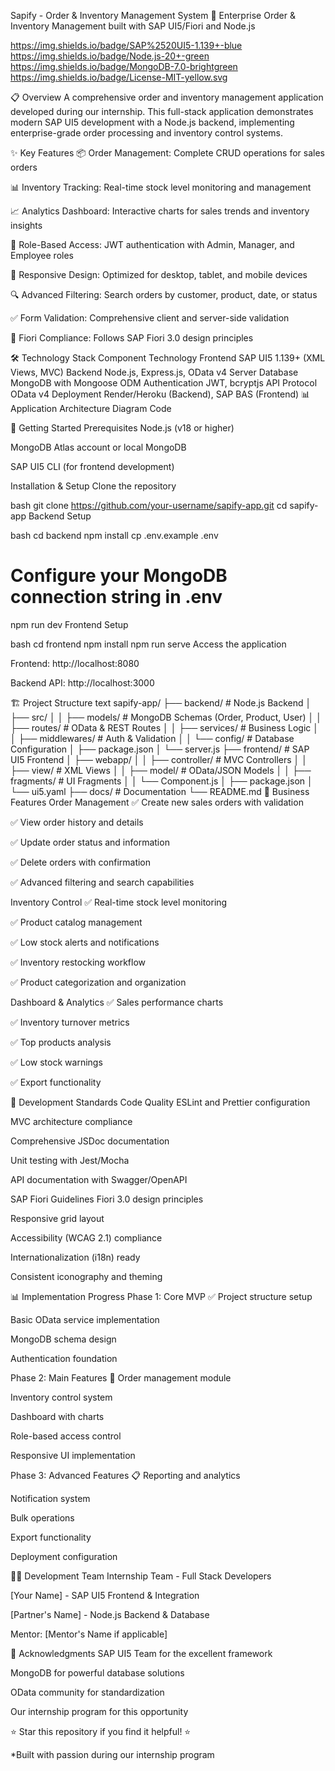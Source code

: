 Sapify - Order & Inventory Management System
🏢 Enterprise Order & Inventory Management built with SAP UI5/Fiori and Node.js

https://img.shields.io/badge/SAP%2520UI5-1.139+-blue
https://img.shields.io/badge/Node.js-20+-green
https://img.shields.io/badge/MongoDB-7.0-brightgreen
https://img.shields.io/badge/License-MIT-yellow.svg

📋 Overview
A comprehensive order and inventory management application developed during our internship. This full-stack application demonstrates modern SAP UI5 development with a Node.js backend, implementing enterprise-grade order processing and inventory control systems.

✨ Key Features
📦 Order Management: Complete CRUD operations for sales orders

📊 Inventory Tracking: Real-time stock level monitoring and management

📈 Analytics Dashboard: Interactive charts for sales trends and inventory insights

🔐 Role-Based Access: JWT authentication with Admin, Manager, and Employee roles

📱 Responsive Design: Optimized for desktop, tablet, and mobile devices

🔍 Advanced Filtering: Search orders by customer, product, date, or status

✅ Form Validation: Comprehensive client and server-side validation

🎨 Fiori Compliance: Follows SAP Fiori 3.0 design principles

🛠️ Technology Stack
Component	Technology
Frontend	SAP UI5 1.139+ (XML Views, MVC)
Backend	Node.js, Express.js, OData v4 Server
Database	MongoDB with Mongoose ODM
Authentication	JWT, bcryptjs
API Protocol	OData v4
Deployment	Render/Heroku (Backend), SAP BAS (Frontend)
📊 Application Architecture
Diagram
Code








🚀 Getting Started
Prerequisites
Node.js (v18 or higher)

MongoDB Atlas account or local MongoDB

SAP UI5 CLI (for frontend development)

Installation & Setup
Clone the repository

bash
git clone https://github.com/your-username/sapify-app.git
cd sapify-app
Backend Setup

bash
cd backend
npm install
cp .env.example .env
# Configure your MongoDB connection string in .env
npm run dev
Frontend Setup

bash
cd frontend
npm install
npm run serve
Access the application

Frontend: http://localhost:8080

Backend API: http://localhost:3000

🏗️ Project Structure
text
sapify-app/
├── backend/                 # Node.js Backend
│   ├── src/
│   │   ├── models/         # MongoDB Schemas (Order, Product, User)
│   │   ├── routes/         # OData & REST Routes
│   │   ├── services/       # Business Logic
│   │   ├── middlewares/    # Auth & Validation
│   │   └── config/         # Database Configuration
│   ├── package.json
│   └── server.js
├── frontend/                # SAP UI5 Frontend
│   ├── webapp/
│   │   ├── controller/     # MVC Controllers
│   │   ├── view/           # XML Views
│   │   ├── model/          # OData/JSON Models
│   │   ├── fragments/      # UI Fragments
│   │   └── Component.js
│   ├── package.json
│   └── ui5.yaml
├── docs/                   # Documentation
└── README.md
🎯 Business Features
Order Management
✅ Create new sales orders with validation

✅ View order history and details

✅ Update order status and information

✅ Delete orders with confirmation

✅ Advanced filtering and search capabilities

Inventory Control
✅ Real-time stock level monitoring

✅ Product catalog management

✅ Low stock alerts and notifications

✅ Inventory restocking workflow

✅ Product categorization and organization

Dashboard & Analytics
✅ Sales performance charts

✅ Inventory turnover metrics

✅ Top products analysis

✅ Low stock warnings

✅ Export functionality

🔧 Development Standards
Code Quality
ESLint and Prettier configuration

MVC architecture compliance

Comprehensive JSDoc documentation

Unit testing with Jest/Mocha

API documentation with Swagger/OpenAPI

SAP Fiori Guidelines
Fiori 3.0 design principles

Responsive grid layout

Accessibility (WCAG 2.1) compliance

Internationalization (i18n) ready

Consistent iconography and theming

📊 Implementation Progress
Phase 1: Core MVP ✅
Project structure setup

Basic OData service implementation

MongoDB schema design

Authentication foundation

Phase 2: Main Features 🚧
Order management module

Inventory control system

Dashboard with charts

Role-based access control

Responsive UI implementation

Phase 3: Advanced Features 📋
Reporting and analytics

Notification system

Bulk operations

Export functionality

Deployment configuration

👨‍💻 Development Team
Internship Team - Full Stack Developers

[Your Name] - SAP UI5 Frontend & Integration

[Partner's Name] - Node.js Backend & Database

Mentor: [Mentor's Name if applicable]

🌟 Acknowledgments
SAP UI5 Team for the excellent framework

MongoDB for powerful database solutions

OData community for standardization

Our internship program for this opportunity

⭐ Star this repository if you find it helpful! ⭐

*Built with passion during our internship program

